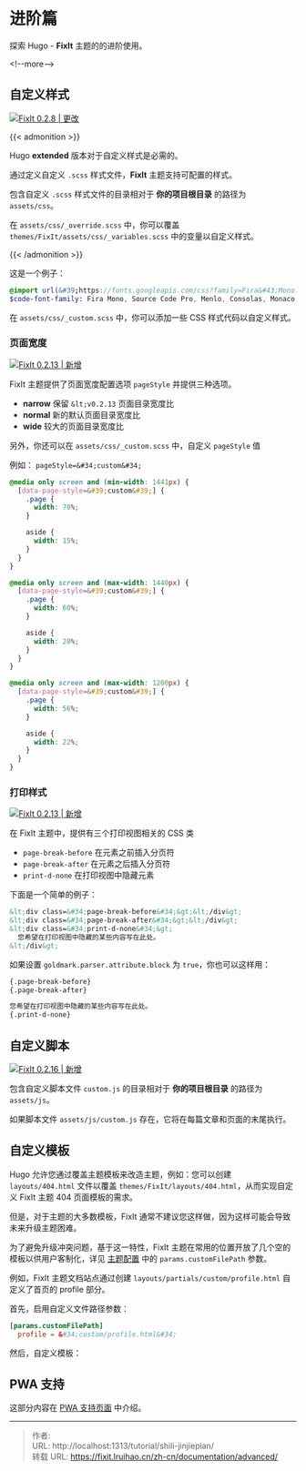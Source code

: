 # 进阶篇


探索 Hugo - **FixIt** 主题的的进阶使用。

&lt;!--more--&gt;

## 自定义样式

[![FixIt 0.2.8 | 更改](https://fixit.lruihao.cn/svg/version/0.2.8-changed.zh-cn.min.svg)](https://github.com/hugo-fixit/FixIt/releases/tag/v0.2.8)

{{&lt; admonition &gt;}} 

Hugo **extended** 版本对于自定义样式是必需的。

通过定义自定义 `.scss` 样式文件，**FixIt** 主题支持可配置的样式。

包含自定义 `.scss` 样式文件的目录相对于 **你的项目根目录** 的路径为 `assets/css`。

在 `assets/css/_override.scss` 中，你可以覆盖 `themes/FixIt/assets/css/_variables.scss` 中的变量以自定义样式。

 {{&lt; /admonition &gt;}}

这是一个例子：

```scss
@import url(&#39;https://fonts.googleapis.com/css?family=Fira&#43;Mono:400,700&amp;display=swap&amp;subset=latin-ext&#39;);
$code-font-family: Fira Mono, Source Code Pro, Menlo, Consolas, Monaco, monospace;
```

在 `assets/css/_custom.scss` 中，你可以添加一些 CSS 样式代码以自定义样式。

### 页面宽度

[![FixIt 0.2.13 | 新增](https://fixit.lruihao.cn/svg/version/0.2.13-new.zh-cn.min.svg)](https://github.com/hugo-fixit/FixIt/releases/tag/v0.2.13)

FixIt 主题提供了页面宽度配置选项 `pageStyle` 并提供三种选项。

- **narrow** 保留 `&lt;v0.2.13` 页面目录宽度比
- **normal** 新的默认页面目录宽度比
- **wide** 较大的页面目录宽度比

另外，你还可以在 `assets/css/_custom.scss` 中，自定义 `pageStyle` 值

例如： `pageStyle=&#34;custom&#34;`

```scss
@media only screen and (min-width: 1441px) {
  [data-page-style=&#39;custom&#39;] {
    .page {
      width: 70%;
    }

    aside {
      width: 15%;
    }
  }
}

@media only screen and (max-width: 1440px) {
  [data-page-style=&#39;custom&#39;] {
    .page {
      width: 60%;
    }

    aside {
      width: 20%;
    }
  }
}

@media only screen and (max-width: 1200px) {
  [data-page-style=&#39;custom&#39;] {
    .page {
      width: 56%;
    }

    aside {
      width: 22%;
    }
  }
}
```

### 打印样式

[![FixIt 0.2.13 | 新增](https://fixit.lruihao.cn/svg/version/0.2.13-new.zh-cn.min.svg)](https://github.com/hugo-fixit/FixIt/releases/tag/v0.2.13)

在 FixIt 主题中，提供有三个打印视图相关的 CSS 类

- `page-break-before` 在元素之前插入分页符
- `page-break-after` 在元素之后插入分页符
- `print-d-none` 在打印视图中隐藏元素

下面是一个简单的例子：

```html
&lt;div class=&#34;page-break-before&#34;&gt;&lt;/div&gt;
&lt;div class=&#34;page-break-after&#34;&gt;&lt;/div&gt;
&lt;div class=&#34;print-d-none&#34;&gt;
  您希望在打印视图中隐藏的某些内容写在此处。
&lt;/div&gt;
```

如果设置 `goldmark.parser.attribute.block` 为 `true`，你也可以这样用：

```markdown
{.page-break-before}
{.page-break-after}

您希望在打印视图中隐藏的某些内容写在此处。
{.print-d-none}
```

## 自定义脚本

[![FixIt 0.2.16 | 新增](https://fixit.lruihao.cn/svg/version/0.2.16-new.zh-cn.min.svg)](https://github.com/hugo-fixit/FixIt/releases/tag/v0.2.16)

包含自定义脚本文件 `custom.js` 的目录相对于 **你的项目根目录** 的路径为 `assets/js`。

如果脚本文件 `assets/js/custom.js` 存在，它将在每篇文章和页面的末尾执行。

## 自定义模板

Hugo 允许您通过覆盖主题模板来改造主题，例如：您可以创建 `layouts/404.html` 文件以覆盖 `themes/FixIt/layouts/404.html`，从而实现自定义 FixIt 主题 404 页面模板的需求。

但是，对于主题的大多数模板，FixIt 通常不建议您这样做，因为这样可能会导致未来升级主题困难。

为了避免升级冲突问题，基于这一特性，FixIt 主题在常用的位置开放了几个空的模板以供用户客制化，详见 [主题配置](https://fixit.lruihao.cn/zh-cn/documentation/basics/#theme-configuration) 中的 `params.customFilePath` 参数。

例如，FixIt 主题文档站点通过创建 `layouts/partials/custom/profile.html` 自定义了首页的 profile 部分。

首先，启用自定义文件路径参数：

```toml
[params.customFilePath]
  profile = &#34;custom/profile.html&#34;
```

然后，自定义模板：

## PWA 支持

这部分内容在 [PWA 支持页面](https://fixit.lruihao.cn/zh-cn/guides/pwa-support/) 中介绍。


---

> 作者:   
> URL: http://localhost:1313/tutorial/shili-jinjiepian/  
> 转载 URL: https://fixit.lruihao.cn/zh-cn/documentation/advanced/
